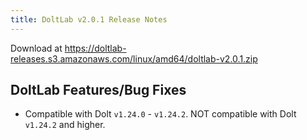 ```yaml
---
title: DoltLab v2.0.1 Release Notes
---
```


Download at https://doltlab-releases.s3.amazonaws.com/linux/amd64/doltlab-v2.0.1.zip

## DoltLab Features/Bug Fixes
* Compatible with Dolt `v1.24.0` - `v1.24.2`. NOT compatible with Dolt `v1.24.2` and higher.
